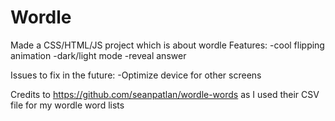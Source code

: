 # Wordle
Made a CSS/HTML/JS project which is about wordle
Features:
-cool flipping animation
-dark/light mode
-reveal answer

Issues to fix in the future:
-Optimize device for other screens

Credits to 
https://github.com/seanpatlan/wordle-words
as I used their CSV file for my wordle word lists

